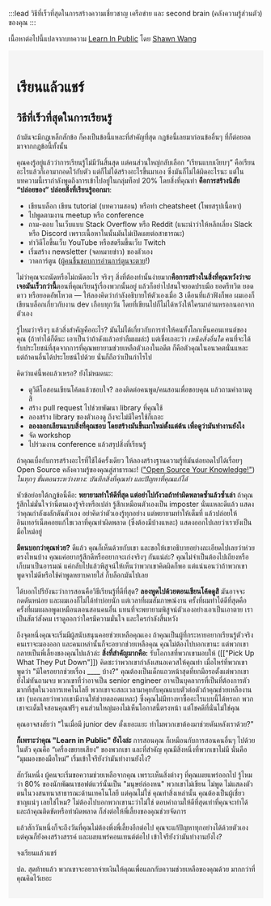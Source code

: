 :::lead
วิธีที่เร็วที่สุดในการสร้างความเชี่ยวชาญ เครือข่าย และ second brain (คลังความรู้ส่วนตัว) ของคุณ
:::

เนื้อหาต่อไปนี้แปลจากบทความ [Learn In Public](https://www.swyx.io/learn-in-public/) โดย [Shawn Wang](https://www.swyx.io/)

<div style="padding: 1rem; background-color: #F5F5F5;">

# เรียนแล้วแชร์

## วิธีที่เร็วที่สุดในการเรียนรู้

ถ้ามันจะมีกฎเหล็กสักข้อ ก็คงเป็นข้อนี้แหละที่สำคัญที่สุด กฎข้อนี้เลยมาก่อนข้ออื่นๆ ที่ก็ต่อยอดมาจากกฎข้อนี้ทั้งนั้น

คุณคงรู้อยู่แล้วว่าการเรียนรู้ไม่มีวันสิ้นสุด แต่คนส่วนใหญ่กลับเลือก “เรียนแบบเงียบๆ” คือเรียนอะไรแล้วก็เอามากอดไว้กับตัว แต่ก็ไม่ได้สร้างอะไรขึ้นมาเอง ซึ่งมันก็ไม่ได้ผิดอะไรนะ แต่ในบทความนี้เรากำลังพูดถึงการเข้าไปอยู่ในกลุ่มท็อป 20% โดยสิ่งที่คุณทำ **คือการสร้างนิสัย “ปล่อยของ” ปล่อยสิ่งที่เรียนรู้ออกมา**:

- เขียนบล็อก เขียน tutorial (บทความสอน) หรือทำ cheatsheet (โพยสรุปเนื้อหา)
- ไปพูดตามงาน meetup หรือ conference
- ถาม-ตอบ ในเว็บแบบ Stack Overflow หรือ Reddit (แนะนำว่าให้หลีกเลี่ยง Slack หรือ Discord เพราะเนื้อหาในนั้นมันไม่เปิดเผยต่อสาธารณะ)
- ทำวิดีโอขึ้นเว็บ YouTube หรือสตรีมขึ้นเว็บ Twitch
- เริ่มสร้าง newsletter (จดหมายข่าว) ของตัวเอง
- วาดการ์ตูน ([ผู้คนชื่นชอบ](https://code-cartoons.com/)[การอ่านการ์ตูน](https://wizardzines.com/)[จะตาย](https://arkwright.github.io/scaling-react-server-side-rendering.html)!)

ไม่ว่าคุณจะถนัดหรือไม่ถนัดอะไร จริงๆ สิ่งที่ต้องทำนั้นง่ายมาก**คือการสร้างในสิ่งที่คุณหวังว่าจะเจอมันเร็วกว่านี้**ตอนที่คุณเรียนรู้เรื่องพวกนั้นอยู่ แล้วก็อย่าไปสนใจยอดปรบมือ ยอดรีทวิต ยอดดาว หรือยอดอัพโหวต — ให้ลองคิดว่ากำลังอธิบายให้ตัวเองเมื่อ 3 เดือนที่แล้วฟังก็พอ ผมเองก็เขียนบล็อกเกี่ยวกับงาน dev เกือบทุกวัน โดยที่เขียนไปก็ไม่ได้หวังให้ใครมาอ่านหรอกนอกจากตัวเอง

รู้ไหมว่าจริงๆ แล้วสิ่งสำคัญคืออะไร? มันไม่ได้เกี่ยวกับการทำให้คนทั้งโลกเห็นคอนเทนต์ของคุณ (ถ้าทำได้ก็ดีนะ เอาเป็นว่าถ้าดังแล้วอย่าลืมผมล่ะ) แต่เชื่อเถอะว่า _เหนือสิ่งอื่นใด_ คนที่จะได้รับประโยชน์ที่สุดจากการที่คุณพยายามช่วยเหลือตัวเองในอดีต ก็คือตัวคุณในอนาคตนั่นแหละ แต่ถ้าคนอื่นได้ประโยชน์ไปด้วย นั่นก็ถือว่าเป็นกำไรไป

คิดว่าแค่นี้พอแล้วเหรอ? ยังไม่หมดนะ:

- ดูวิดีโอสอนเขียนโค้ดแล้วชอบใจ? ลองติดต่อคนพูด/คนสอนเพื่อขอบคุณ แล้วถามคำถามดูสิ
- สร้าง pull request ไปช่วยพัฒนา library ที่คุณใช้
- ลองสร้าง library ของตัวเองดู ถึงจะไม่มีใครใช้ก็เถอะ
- **ลองลอกเลียนแบบสิ่งที่คุณชอบ โดยสร้างมันขึ้นมาใหม่ตั้งแต่ต้น เพื่อดูว่ามันทำงานยังไง**
- จัด workshop
- ไปร่วมงาน conference แล้วสรุปสิ่งที่เรียนรู้

ถ้าคุณเบื่อกับการสร้างอะไรที่ใช้ได้ครั้งเดียว ให้ลองสร้างฐานความรู้ที่มันต่อยอดไปได้เรื่อยๆ Open Source คลังความรู้ของคุณสู่สาธารณะ! (["Open Source Your Knowledge!"](https://www.swyx.io/ideas/?filter=open%20source%20your&show=Talk)) _ในทุกๆ ขั้นตอนระหว่างทาง: บันทึกสิ่งที่คุณทำ และปัญหาที่คุณแก้ได้_

หัวข้อย่อยใต้กฎข้อนี้คือ: **พยายามทำให้ดีที่สุด แต่อย่าไปกังวลถ้าทำผิดพลาดซ้ำแล้วซ้ำเล่า** ถ้าคุณรู้สึกไม่มั่นใจว่านี่ตนเองรู้จริงหรือเปล่า รู้สึกเหมือนตัวเองเป็น imposter นั่นแหละดีแล้ว แสดงว่าคุณกำลังผลักดันตัวเอง อย่าคิดว่าตัวเองรู้ทุกอย่าง แต่พยายามทำให้เต็มที่ แล้วปล่อยให้อินเทอร์เน็ตคอยแก้ไขเวลาที่คุณทำผิดพลาด (ซึ่งต้องมีบ้างแหละ) แสดงออกไปเลยว่าเรายังเป็นมือใหม่อยู่

**มีคนบอกว่าคุณห่วย?** ดีแล้ว คุณก็เห็นด้วยกับเขา และขอให้เขาอธิบายอย่างละเอียดไปเลยว่าห่วยตรงไหนบ้าง คุณแค่อยากรู้สึกดีหรืออยากจะเก่งจริงๆ กันแน่ล่ะ? คุณไม่จำเป็นต้องไปเถียงหรือเก็บมาเป็นอารมณ์ แค่กลับไปแล้วพิสูจน์ให้เห็นว่าพวกเขาคิดผิดก็พอ แต่แน่นอนว่าถ้าพวกเขาพูดจาไม่ดีหรือใช้คำพูดหยาบคายใส่ ก็บล็อกมันไปเลย

ได้บอกไปรึยังนะว่าการสอนคือวิธีเรียนรู้ที่ดีที่สุด? **ลองพูดไปด้วยตอนเขียนโค้ดดูสิ** มันอาจจะกดดันหน่อย และผมเองก็ไม่ได้ทำบ่อยนัก แต่เวลาที่ผมสัมภาษณ์งาน ครั้งที่ผมทำได้ดีที่สุดคือครั้งที่ผมเผลอพูดเหมือนตอนสอนคนอื่น แทนที่จะพยายามพิสูจน์ตัวเองอย่างเอาเป็นเอาตาย เราเป็นสัตว์สังคม เราดูออกว่าใครมีความมั่นใจ และใครกำลังสิ้นหวัง

ถึงจุดหนึ่งคุณจะเริ่มมีผู้สนับสนุนคอยช่วยเหลือคุณเอง ถ้าคุณเป็นผู้ที่กระหายอยากเรียนรู้ตัวจริง คนเราจะมองออก และคนเหล่านั้นก็จะอยากช่วยเหลือคุณ คุณไม่ต้องไปบอกเขานะ แต่พวกเขากลายเป็นพี่เลี้ยงของคุณไปแล้วล่ะ **สิ่งที่สำคัญมากคือ:** รับโอกาสที่พวกเขามอบให้ ([["Pick Up What They Put Down"]]) คิดซะว่าพวกเขากำลังเสนอเควสให้คุณทำ เมื่อไหร่ที่พวกเขาพูดว่า "มีใครอยากช่วยเรื่อง \_\_\_\_ บ้าง?" คุณต้องเป็นเด็กแถวหน้าสุดที่ยกมือรอตั้งแต่พวกเขายังไม่ทันถามจบ พวกเขาที่ว่าอาจเป็น senior engineer อาจเป็นบุคลากรที่เป็นที่ต้องการตัวมากที่สุดในวงการเทคโนโลยี พวกเขาจะสละเวลามาคุยกับคุณแบบตัวต่อตัวถ้าคุณช่วยเหลืองานเขา (บอกเลยว่าพวกเขามีงานให้ช่วยตลอดแหละ) ซึ่งคุณไม่มีทางหาซื้ออะไรแบบนี้ได้หรอก พวกเขาจะเต็มใจสอนคุณฟรีๆ คนส่วนใหญ่มองไม่เห็นโอกาสนี้ตรงหน้า แต่โชคดีที่นั่นไม่ใช่คุณ

คุณอาจสงสัยว่า "ในเมื่อมี junior dev ตั้งเยอะแยะ ทำไมพวกเขาต้องมาช่วยดันหลังเราด้วย?"

**ก็เพราะว่าคุณ "Learn in Public" ยังไงล่ะ** การสอนคุณ ก็เหมือนกับการสอนคนอื่นๆ ไปด้วยในตัว คุณคือ “เครื่องขยายเสียง” ของพวกเขา และที่สำคัญ คุณมีสิ่งหนึ่งที่พวกเขาไม่มี นั่นคือ “มุมมองของมือใหม่” เริ่มเข้าใจรึยังว่ามันทำงานยังไง?

สักวันหนึ่ง ผู้คนจะเริ่มขอความช่วยเหลือจากคุณ เพราะเห็นสิ่งต่างๆ ที่คุณเผยแพร่ออกไป รู้ไหมว่า 80% ของนักพัฒนาซอฟต์แวร์นั้นเป็น "มนุษย์ล่องหน" พวกเขาไม่เขียน ไม่พูด ไม่แสดงตัวตนในวงสนทนาสาธารณะด้านเทคโนโลยี แต่คุณไม่ใช่ คุณทำสิ่งเหล่านั้น คุณต้องเป็นผู้เชี่ยวชาญแน่ๆ เลยใช่ไหม? ไม่ต้องไปบอกพวกเขานะว่าไม่ใช่ ตอบคำถามให้ดีที่สุดเท่าที่คุณจะทำได้ และถ้าคุณติดขัดหรือทำผิดพลาด ก็ส่งต่อให้พี่เลี้ยงของคุณช่วยจัดการ

แล้วสักวันหนึ่งก็จะถึงวันที่คุณไม่ต้องพึ่งพี่เลี้ยงอีกต่อไป คุณจะแก้ปัญหาทุกอย่างได้ด้วยตัวเอง แต่คุณก็ยังคงสร้างสรรค์ และเผยแพร่คอนเทนต์ต่อไป เข้าใจรึยังว่ามันทำงานยังไง?

จงเรียนแล้วแชร์ 

ปล. สุดท้ายแล้ว พวกเขาจะอยากจ่ายเงินให้คุณเพื่อแลกกับความช่วยเหลือของคุณด้วย มากกว่าที่คุณคิดไว้เยอะ

</div>

